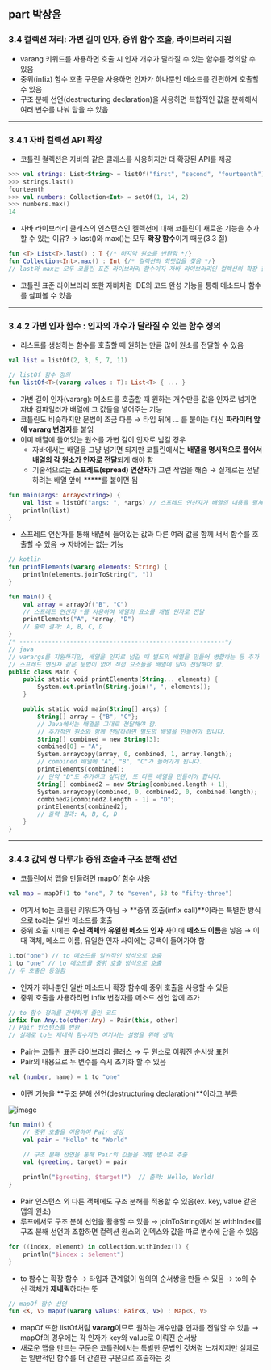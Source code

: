 ## part 박상윤

### 3.4 컬렉션 처리: 가변 길이 인자, 중위 함수 호출, 라이브러리 지원

- varang 키워드를 사용하면 호출 시 인자 개수가 달라질 수 있는 함수를 정의할 수 있음
- 중위(infix) 함수 호출 구문을 사용하면 인자가 하나뿐인 메소드를 간편하게 호출할 수 있음
- 구조 분해 선언(destructuring declaration)을 사용하면 복합적인 값을 분해해서 여러 변수를 나눠 담을 수 있음

---

### 3.4.1 자바 컬렉션 API 확장

- 코틀린 컬렉션은 자바와 같은 클래스를 사용하지만 더 확장된 API를 제공

```kotlin
>>> val strings: List<String> = listOf("first", "second", "fourteenth")
>>> strings.last()
fourteenth
>>> val numbers: Collection<Int> = setOf(1, 14, 2)
>>> numbers.max()
14
```

- 자바 라이브러리 클래스의 인스턴스인 켈렉션에 대해 코틀린이 새로운 기능을 추가할 수 있는 이유? → last()와 max()는 모두 **확장 함수**이기 때문(3.3 절)

```kotlin
fun <T> List<T>.last() : T {/* 마지막 원소를 반환함 */}
fun Collection<Int>.max() : Int {/* 컬렉션의 최댓값을 찾음 */}
// last와 max는 모두 코틀린 표준 라이브러리 함수이자 자바 라이브러리인 컬렉션의 확장 함수
```

- 코틀린 표준 라이브러리 또한 자바처럼 IDE의 코드 완성 기능을 통해 메소드나 함수를 살펴볼 수 있음

---

### 3.4.2 가변 인자 함수 : 인자의 개수가 달라질 수 있는 함수 정의

- 리스트를 생성하는 함수를 호출할 때 원하는 만큼 많이 원소를 전달할 수 있음

```kotlin
val list = listOf(2, 3, 5, 7, 11)

// listOf 함수 정의
fun listOf<T>(vararg values : T): List<T> { ... }
```

- 가변 길이 인자(vararg): 메소드를 호출할 때 원하는 개수만큼 값을 인자로 넘기면 자바 컴파일러가 배열에 그 값들을 넣어주는 기능
- 코틀린도 비슷하지만 문법이 조금 다름 → 타입 뒤에 … 를 붙이는 대신 **파라미터 앞에 vararg 변경자**를 붙임
- 이미 배열에 들어있는 원소를 가변 길이 인자로 넘길 경우
    - 자바에서는 배열을 그냥 넘기면 되지만 코틀린에서는 **배열을 명시적으로 풀어서 배열의 각 원소가 인자로 전달**되게 해야 함
    - 기술적으로는 **스프레드(spread) 연산자**가 그런 작업을 해줌 → 실제로는 전달하려는 배열 앞에 *****를 붙이면 됨

```kotlin
fun main(args: Array<String>) {
	val list = listOf("args: ", *args) // 스프레드 연산자가 배열의 내용을 펼쳐줌
	println(list)
}
```

- 스프레드 연산자를 통해 배열에 들어있는 값과 다른 여러 값을 함께 써서 함수를 호출할 수 있음 → 자바에는 없는 기능

```kotlin
// kotlin
fun printElements(vararg elements: String) {
    println(elements.joinToString(", "))
}

fun main() {
    val array = arrayOf("B", "C")
    // 스프레드 연산자 *를 사용하여 배열의 요소를 개별 인자로 전달
    printElements("A", *array, "D")
    // 출력 결과: A, B, C, D
}
/* ---------------------------------------------------------*/
// java
// varargs를 지원하지만, 배열을 인자로 넘길 때 별도의 배열을 만들어 병합하는 등 추가 작업이 필요함.
// 스프레드 연산자 같은 문법이 없어 직접 요소들을 배열에 담아 전달해야 함.
public class Main {
    public static void printElements(String... elements) {
        System.out.println(String.join(", ", elements));
    }

    public static void main(String[] args) {
        String[] array = {"B", "C"};
        // Java에서는 배열을 그대로 전달해야 함.
        // 추가적인 원소와 함께 전달하려면 별도의 배열을 만들어야 합니다.
        String[] combined = new String[3];
        combined[0] = "A";
        System.arraycopy(array, 0, combined, 1, array.length);
        // combined 배열에 "A", "B", "C"가 들어가게 됩니다.
        printElements(combined);
        // 만약 "D"도 추가하고 싶다면, 또 다른 배열을 만들어야 합니다.
        String[] combined2 = new String[combined.length + 1];
        System.arraycopy(combined, 0, combined2, 0, combined.length);
        combined2[combined2.length - 1] = "D";
        printElements(combined2);
        // 출력 결과: A, B, C, D
    }
}

```

---

### 3.4.3 값의 쌍 다루기: 중위 호출과 구조 분해 선언

- 코틀린에서 맵을 만들려면 mapOf 함수 사용

```kotlin
val map = mapOf(1 to "one", 7 to "seven", 53 to "fifty-three")
```

- 여기서 to는 코틀린 키워드가 아님 → **중위 호출(infix call)**이라는 특별한 방식으로 to라는 일반 메소드를 호출
- 중위 호출 시에는 **수신 객체**와 **유일한 메소드 인자** 사이에 **메소드 이름**을 넣음 → 이 때 객체, 메소드 이름, 유일한 인자 사이에는 공백이 들어가야 함

```kotlin
1.to("one") // to 메소드를 일반적인 방식으로 호출
1 to "one" // to 메소드를 중위 호출 방식으로 호출
// 두 호출은 동일함
```

- 인자가 하나뿐인 일반 메소드나 확장 함수에 중위 호출을 사용할 수 있음
- 중위 호출을 사용하려면 infix 변경자를 메소드 선언 앞에 추가

```kotlin
// to 함수 정의를 간략하게 줄인 코드
infix fun Any.to(other:Any) = Pair(this, other)
// Pair 인스턴스를 반환
// 실제로 to는 제네릭 함수지만 여기서는 설명을 위해 생략
```

- Pair는 코틀린 표준 라이브러리 클래스 → 두 원소로 이뤄진 순서쌍 표현
- Pair의 내용으로 두 변수를 즉시 초기화 할 수 있음

```kotlin
val (number, name) = 1 to "one"
```

- 이런 기능을 **구조 분해 선언(destructuring declaration)**이라고 부름

![image](https://github.com/user-attachments/assets/3aca4b9d-4625-4cdb-b704-43b5f238f86b)

```kotlin
fun main() {
    // 중위 호출을 이용하여 Pair 생성
    val pair = "Hello" to "World"
    
    // 구조 분해 선언을 통해 Pair의 값들을 개별 변수로 추출
    val (greeting, target) = pair
    
    println("$greeting, $target!")  // 출력: Hello, World!
}
```

- Pair 인스턴스 외 다른 객체에도 구조 분해를 적용할 수 있음(ex. key, value 같은 맵의 원소)
- 루프에서도 구조 분해 선언을 활용할 수 있음 → joinToString에서 본 withIndex를 구조 분해 선언과 조합하면 컬렉션 원소의 인덱스와 값을 따로 변수에 담을 수 있음

```kotlin
for ((index, element) in collection.withIndex()) {
	println("$index : $element")
}
```

- to 함수는 확장 함수 → 타입과 관계없이 임의의 순서쌍을 만들 수 있음 → to의 수신 객체가 **제네릭**하다는 뜻

```kotlin
// mapOf 함수 선언
fun <K, V> mapOf(vararg values: Pair<K, V>) : Map<K, V>
```

- mapOf 또한 listOf처럼 **vararg**이므로 원하는 개수만큼 인자를 전달할 수 있음 → mapOf의 경우에는 각 인자가 key와 value로 이뤄진 순서쌍
- 새로운 맵을 만드는 구문은 코틀린에서는 특별한 문법인 것처럼 느껴지지만 실제로는 일반적인 함수를 더 간결한 구문으로 호출하는 것
